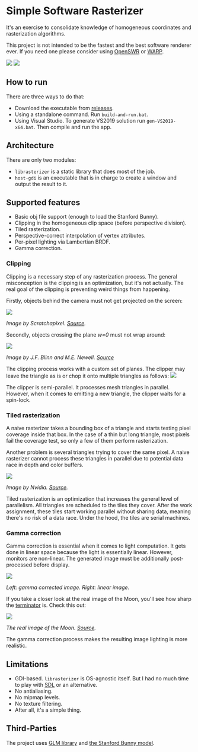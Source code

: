 # Simple Software Rasterizer
It's an exercise to consolidate knowledge of homogeneous coordinates and rasterization algorithms.

This project is not intended to be the fastest and the best software renderer ever. If you need one please consider using [OpenSWR](https://www.openswr.org/) or [WARP](https://docs.microsoft.com/en-us/windows/win32/direct3darticles/directx-warp).

![](showcase/screenshot1.jpg)
![](showcase/screenshot2.jpg)

## How to run

There are three ways to do that: 

* Download the executable from [releases](https://github.com/tony-space/SimpleSoftwareRasterizer/releases).
* Using a standalone command. Run `build-and-run.bat`.
* Using Visual Studio. To generate VS2019 solution run `gen-VS2019-x64.bat`. Then compile and run the app.

## Architecture

There are only two modules:

* `librasterizer` is a static library that does most of the job.
* `host-gdi` is an executable that is in charge to create a window and output the result to it.

## Supported features

* Basic obj file support (enough to load the Stanford Bunny).
* Clipping in the homogeneous clip space (before perspective division).
* Tiled rasterization.
* Perspective-correct interpolation of vertex attributes.
* Per-pixel lighting via Lambertian BRDF.
* Gamma correction.

### Clipping

Clipping is a necessary step of any rasterization process.
The general misconception is the clipping is an optimization, but it's not actually.
The real goal of the clipping is preventing weird things from happening.

Firstly, objects behind the camera must not get projected on the screen:

![](https://www.scratchapixel.com/images/upload/perspective-matrix/clipping4.png)

*Image by Scratchapixel. [Source](https://www.scratchapixel.com/lessons/3d-basic-rendering/perspective-and-orthographic-projection-matrix/projection-matrices-what-you-need-to-know-first).*

Secondly, objects crossing the plane *w=0* must not wrap around:

![](showcase/clipping.jpg)

*Image by J.F. Blinn and M.E. Newell. [Source](https://www.microsoft.com/en-us/research/wp-content/uploads/1978/01/p245-blinn.pdf)*


The clipping process works with a custom set of planes. The clipper may leave the triangle as is or chop it onto multiple triangles as follows:
![](showcase/screenshot4.jpg)

The clipper is semi-parallel. It processes mesh triangles in parallel.
However, when it comes to emitting a new triangle, the clipper waits for a spin-lock.

### Tiled rasterization

A naive rasterizer takes a bounding box of a triangle and starts testing pixel coverage inside that box.
In the case of a thin but long triangle, most pixels fail the coverage test, so only a few of them perform rasterization.

Another problem is several triangles trying to cover the same pixel.
A naive rasterizer cannot process these triangles in parallel due to potential data race in depth and color buffers.

![](https://developer.nvidia.com/sites/default/files/akamai/gameworks/images/lifeofatriangle/fermipipeline_raster.png)

*Image by Nvidia. [Source](https://developer.nvidia.com/content/life-triangle-nvidias-logical-pipeline).*

Tiled rasterization is an optimization that increases the general level of parallelism. All triangles are scheduled to the tiles they cover. After the work assignment, these tiles start working parallel without sharing data, meaning there's no risk of a data race. Under the hood, the tiles are serial machines.

### Gamma correction

Gamma correction is essential when it comes to light computation. It gets done in linear space because the light is essentially linear.
However, monitors are non-linear. The generated image must be additionally post-processed before display.

![](showcase/screenshot3.jpg)

*Left: gamma corrected image. Right: linear image.*

If you take a closer look at the real image of the Moon, you'll see how sharp the [terminator](https://en.wikipedia.org/wiki/Terminator_(solar)) is. Check this out:

![](showcase/real-moon.jpg)

*The real image of the Moon. [Source](https://earthsky.org/moon-phases/is-it-a-quarter-or-a-half-moon).*

The gamma correction process makes the resulting image lighting is more realistic.

## Limitations

* GDI-based. `librasterizer` is OS-agnostic itself. But I had no much time to play with [SDL](https://www.libsdl.org/) or an alternative.
* No antialiasing.
* No mipmap levels.
* No texture filtering.
* After all, it's a simple thing.

## Third-Parties

The project uses [GLM library](https://github.com/g-truc/glm) and [the Stanford Bunny model](https://en.wikipedia.org/wiki/Stanford_bunny).